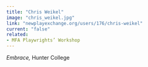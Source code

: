 ```yaml
---
title: "Chris Weikel"
image: "chris_weikel.jpg"
link: "newplayexchange.org/users/176/chris-weikel"
current: "false"
related:
- MFA Playwrights’ Workshop
---
```


*Embrace,* Hunter College
